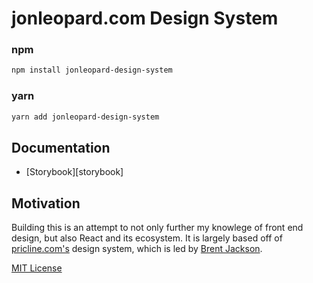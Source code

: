 # jonleopard.com Design System

### npm

```sh
npm install jonleopard-design-system
```

### yarn

```sh
yarn add jonleopard-design-system
```

## Documentation

- [Storybook][storybook]

## Motivation

Building this is an attempt to not only further my knowlege of front end design, but also React and its ecosystem. It is largely based off of [pricline.com's](https://github.com/pricelinelabs/design-system) design system, which is led by [Brent Jackson](https://github.com/jxnblk).

[MIT License](LICENSE.md)
